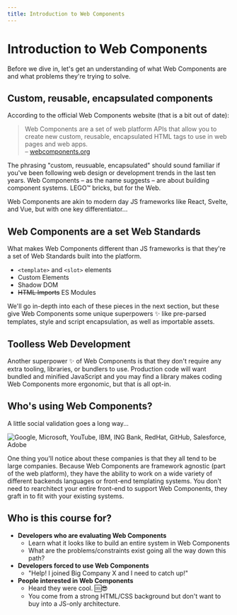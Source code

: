 ```yaml
---
title: Introduction to Web Components
---
```


# Introduction to Web Components


Before we dive in, let's get an understanding of what Web Components are and what problems they're trying to solve.

## Custom, reusable, encapsulated components

According to the official Web Components website (that is a bit out of date):

> Web Components are a set of web platform APIs that allow you to create new custom, reusable, encapsulated HTML tags to use in web pages and web apps.  
> – [webcomponents.org](https://webcomponents.org)

The phrasing "custom, reusuable, encapsulated" should sound familiar if you've been following web design or development trends in the last ten years. Web Components – as the name suggests – are about building component systems. LEGO™ bricks, but for the Web.

Web Components are akin to modern day JS frameworks like React, Svelte, and Vue, but with one key differentiator...

## Web Components are a set Web Standards

What makes Web Components different than JS frameworks is that they're a set of Web Standards built into the platform. 

- `<template>` and `<slot>` elements
- Custom Elements
- Shadow DOM
- <s>HTML Imports</s> ES Modules

We'll go in-depth into each of these pieces in the next section, but these give Web Components some unique superpowers :sparkles: like pre-parsed templates, style and script encapsulation, as well as importable assets.


## Toolless Web Development

Another superpower :sparkles: of Web Components is that they don't require any extra tooling, libraries, or bundlers to use. Production code will want bundled and minified JavaScript and you may find a library makes coding Web Components more ergonomic, but that is all opt-in. 


## Who's using Web Components?

A little social validation goes a long way...

![Google, Microsoft, YouTube, IBM, ING Bank, RedHat, GitHub, Salesforce, Adobe](/images/socialvalidation.png)

One thing you'll notice about these companies is that they all tend to be large companies. Because Web Components are framework agnostic (part of the web platform), they have the ability to work on a wide variety of different backends languages or front-end templating systems. You don't need to rearchitect your entire front-end to support Web Components, they graft in to fit with your existing systems. 

## Who is this course for?

- **Developers who are evaluating Web Components**
  - Learn what it looks like to build an entire system in Web Components
  - What are the problems/constraints exist going all the way down this path?
- **Developers forced to use Web Components**
  - "Help! I joined Big Company X and I need to catch up!"
- **People interested in Web Components**
  - Heard they were cool. :cool::sunglasses:
  - You come from a strong HTML/CSS background but don't want to buy into a JS-only architecture.
